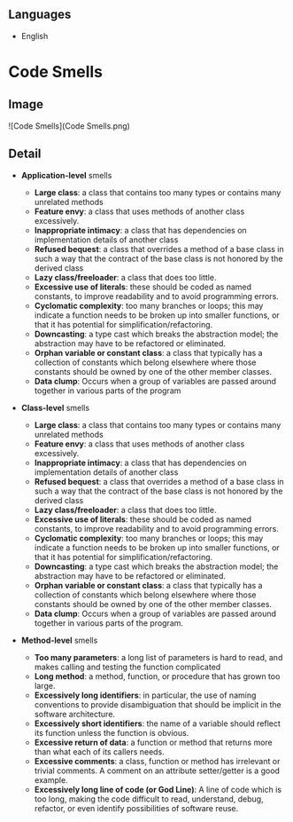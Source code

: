 ## __Languages__

- English

# Code Smells

## Image
![Code Smells](Code Smells.png)
## Detail
- __Application-level__ smells
  - __Large class__: a class that contains too many types or contains many unrelated methods
  - __Feature envy__: a class that uses methods of another class excessively.
  - __Inappropriate intimacy__: a class that has dependencies on implementation details of another class
  - __Refused bequest__: a class that overrides a method of a base class in such a way that the contract of the base class is not honored by the derived class
  - __Lazy class/freeloader__: a class that does too little.
  - __Excessive use of literals__: these should be coded as named constants, to improve readability and to avoid programming errors.
  - __Cyclomatic complexity__: too many branches or loops; this may indicate a function needs to be broken up into smaller functions, or that it has potential for simplification/refactoring.
  - __Downcasting__: a type cast which breaks the abstraction model; the abstraction may have to be refactored or eliminated.
  - __Orphan variable or constant class__: a class that typically has a collection of constants which belong elsewhere where those constants should be owned by one of the other member classes.
  - __Data clump__: Occurs when a group of variables are passed around together in various parts of the program

- __Class-level__ smells
  - __Large class__: a class that contains too many types or contains many unrelated methods
  - __Feature envy__: a class that uses methods of another class excessively.
  - __Inappropriate intimacy__: a class that has dependencies on implementation details of another class
  - __Refused bequest__: a class that overrides a method of a base class in such a way that the contract of the base class is not honored by the derived class
  - __Lazy class/freeloader__: a class that does too little.
  - __Excessive use of literals__: these should be coded as named constants, to improve readability and to avoid programming errors.
  - __Cyclomatic complexity__: too many branches or loops; this may indicate a function needs to be broken up into smaller functions, or that it has potential for simplification/refactoring.
  - __Downcasting__: a type cast which breaks the abstraction model; the abstraction may have to be refactored or eliminated.
  - __Orphan variable or constant class__: a class that typically has a collection of constants which belong elsewhere where those constants should be owned by one of the other member classes.
  - __Data clump__: Occurs when a group of variables are passed around together in various parts of the program. 

- __Method-level__ smells
  - __Too many parameters__: a long list of parameters is hard to read, and makes calling and testing the function complicated
  - __Long method__: a method, function, or procedure that has grown too large.
  - __Excessively long identifiers__: in particular, the use of naming conventions to provide disambiguation that should be implicit in the software architecture.
  - __Excessively short identifiers__: the name of a variable should reflect its function unless the function is obvious.
  - __Excessive return of data__: a function or method that returns more than what each of its callers needs.
  - __Excessive comments__: a class, function or method has irrelevant or trivial comments. A comment on an attribute setter/getter is a good example.
  - __Excessively long line of code (or God Line)__: A line of code which is too long, making the code difficult to read, understand, debug, refactor, or even identify possibilities of software reuse. 